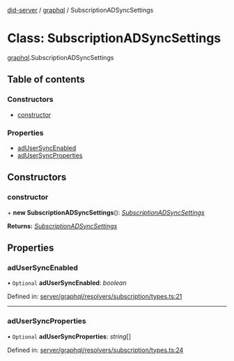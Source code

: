 [did-server](../README.md) / [graphql](../modules/graphql.md) / SubscriptionADSyncSettings

# Class: SubscriptionADSyncSettings

[graphql](../modules/graphql.md).SubscriptionADSyncSettings

## Table of contents

### Constructors

- [constructor](graphql.subscriptionadsyncsettings.md#constructor)

### Properties

- [adUserSyncEnabled](graphql.subscriptionadsyncsettings.md#adusersyncenabled)
- [adUserSyncProperties](graphql.subscriptionadsyncsettings.md#adusersyncproperties)

## Constructors

### constructor

\+ **new SubscriptionADSyncSettings**(): [*SubscriptionADSyncSettings*](graphql.subscriptionadsyncsettings.md)

**Returns:** [*SubscriptionADSyncSettings*](graphql.subscriptionadsyncsettings.md)

## Properties

### adUserSyncEnabled

• `Optional` **adUserSyncEnabled**: *boolean*

Defined in: [server/graphql/resolvers/subscription/types.ts:21](https://github.com/Puzzlepart/did/blob/dev/server/graphql/resolvers/subscription/types.ts#L21)

___

### adUserSyncProperties

• `Optional` **adUserSyncProperties**: *string*[]

Defined in: [server/graphql/resolvers/subscription/types.ts:24](https://github.com/Puzzlepart/did/blob/dev/server/graphql/resolvers/subscription/types.ts#L24)
